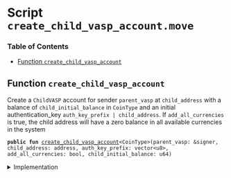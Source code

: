 
<a name="SCRIPT"></a>

# Script `create_child_vasp_account.move`

### Table of Contents

-  [Function `create_child_vasp_account`](#SCRIPT_create_child_vasp_account)



<a name="SCRIPT_create_child_vasp_account"></a>

## Function `create_child_vasp_account`

Create a
<code>ChildVASP</code> account for sender
<code>parent_vasp</code> at
<code>child_address</code> with a balance of
<code>child_initial_balance</code> in
<code>CoinType</code> and an initial authentication_key
<code>auth_key_prefix | child_address</code>.
If
<code>add_all_currencies</code> is true, the child address will have a zero balance in all available
currencies in the system


<pre><code><b>public</b> <b>fun</b> <a href="#SCRIPT_create_child_vasp_account">create_child_vasp_account</a>&lt;CoinType&gt;(parent_vasp: &signer, child_address: address, auth_key_prefix: vector&lt;u8&gt;, add_all_currencies: bool, child_initial_balance: u64)
</code></pre>



<details>
<summary>Implementation</summary>


<pre><code><b>fun</b> <a href="#SCRIPT_create_child_vasp_account">create_child_vasp_account</a>&lt;CoinType&gt;(
    parent_vasp: &signer,
    child_address: address,
    auth_key_prefix: vector&lt;u8&gt;,
    add_all_currencies: bool,
    child_initial_balance: u64
) {
    <b>let</b> parent_vasp_capability = <a href="../../modules/doc/Roles.md#0x1_Roles_extract_privilege_to_capability">Roles::extract_privilege_to_capability</a>&lt;ParentVASPRole&gt;(parent_vasp);
    <a href="../../modules/doc/LibraAccount.md#0x1_LibraAccount_create_child_vasp_account">LibraAccount::create_child_vasp_account</a>&lt;CoinType&gt;(
        parent_vasp,
        &parent_vasp_capability,
        child_address,
        auth_key_prefix,
        add_all_currencies,
    );
    // Give the newly created child `child_initial_balance` coins
    <b>if</b> (child_initial_balance &gt; 0) {
        <b>let</b> vasp_withdrawal_cap = <a href="../../modules/doc/LibraAccount.md#0x1_LibraAccount_extract_withdraw_capability">LibraAccount::extract_withdraw_capability</a>(parent_vasp);
        <a href="../../modules/doc/LibraAccount.md#0x1_LibraAccount_pay_from">LibraAccount::pay_from</a>&lt;CoinType&gt;(&vasp_withdrawal_cap, child_address, child_initial_balance);
        <a href="../../modules/doc/LibraAccount.md#0x1_LibraAccount_restore_withdraw_capability">LibraAccount::restore_withdraw_capability</a>(vasp_withdrawal_cap);
    };
    <a href="../../modules/doc/Roles.md#0x1_Roles_restore_capability_to_privilege">Roles::restore_capability_to_privilege</a>(parent_vasp, parent_vasp_capability);
}
</code></pre>



</details>
